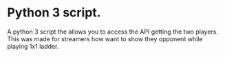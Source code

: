 # Python 3 script.  
A python 3 script the allows you to access the API getting the two players.
This was made for streamers how want to show they opponent while playing 1x1 ladder.
